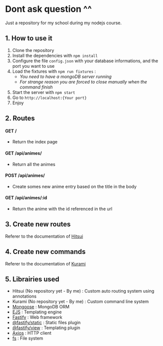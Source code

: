 # Dont ask question ^^
Just a repository for my school during my nodejs course.

## 1. How to use it
1. Clone the repository
2. Install the dependencies with `npm install`
3. Configure the file `config.json` with your database informations, and the port you want to use
4. Load the fixtures with `npm run fixtures` :
   - *You need to have a mongoDB server running*
   - *For strange reason you are forced to close manually when the command finish*
5. Start the server with `npm start`
6. Go to `http://localhost:{Your port}`
7. Enjoy

## 2. Routes
#### GET /
- Return the index page

#### GET /api/animes/
- Return all the animes

#### POST /api/animes/
- Create somes new anime entry based on the title in the body

#### GET /api/animes/:id
- Return the anime with the id referenced in the url

## 3. Create new routes
Referer to the documentation of [Hitsui](/src/Lib/Hitsui/README.md)

## 4. Create new commands
Referer to the documentation of [Kurami](/src/Lib/Kurami/README.md)

## 5. Librairies used
- Hitsui (No repository yet - By me) : Custom auto routing system using annotations
- Kurami (No repository yet - By me) : Custom command line system 
- [Mongoose](https://github.com/Automattic/mongoose) : MongoDB ORM
- [EJS](https://github.com/mde/ejs) : Templating engine
- [Fastify](https://github.com/fastify/fastify) : Web framework
- [@fastify/static](https://github.com/fastify/fastify-static) : Static files plugin
- [@fastify/view](https://github.com/fastify/point-of-view) : Templating plugin
- [Axios](https://github.com/axios/axios) : HTTP client
- [fs](https://nodejs.org/api/fs.html) : File system